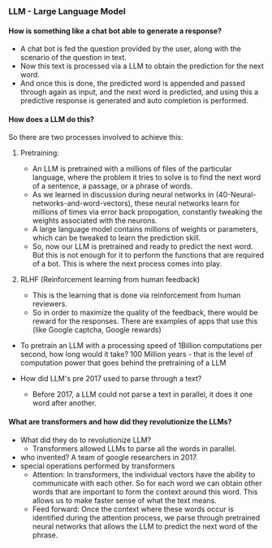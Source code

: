 ### LLM - Large Language Model

#### How is something like a chat bot able to generate a response?

- A chat bot is fed the question provided by the user, along with the scenario of the question in text.
- Now this text is processed via a LLM to obtain the prediction for the next word.
- And once this is done, the predicted word is appended and passed through again as input, and the next word is predicted, and using this a predictive response is generated and auto completion is performed.

#### How does a LLM do this?

So there are two processes involved to achieve this:

1. Pretraining:

   - An LLM is pretrained with a millions of files of the particular language, where the problem it tries to solve is to find the next word of a sentence, a passage, or a phrase of words.
   - As we learned in discussion during neural networks in (40-Neural-networks-and-word-vectors), these neural networks learn for millions of times via error back propogation, constantly tweaking the weights associated with the neurons.
   - A large language model contains millions of weights or parameters, which can be tweaked to learn the prediction skill.
   - So, now our LLM is pretrained and ready to predict the next word. But this is not enough for it to perform the functions that are required of a bot. This is where the next process comes into play.

2. RLHF (Reinforcement learning from human feedback)

   - This is the learning that is done via reinforcement from human reviewers.
   - So in order to maximize the quality of the feedback, there would be reward for the responses. There are examples of apps that use this (like Google captcha, Google rewards)

- To pretrain an LLM with a processing speed of 1Billion computations per second, how long would it take? 100 Million years - that is the level of computation power that goes behind the pretraining of a LLM

- How did LLM's pre 2017 used to parse through a text?

  - Before 2017, a LLM could not parse a text in parallel, it does it one word after another.

#### What are transformers and how did they revolutionize the LLMs?

- What did they do to revolutionize LLM?
  - Transformers allowed LLMs to parse all the words in parallel.
- who invented? A team of google researchers in 2017.
- special operations performed by transformers
  - Attention: In transformers, the individual vectors have the ability to communicate with each other. So for each word we can obtain other words that are important to form the context around this word. This allows us to make faster sense of what the text means.
  - Feed forward: Once the context where these words occur is identified during the attention process, we parse through pretrained neural networks that allows the LLM to predict the next word of the phrase.
